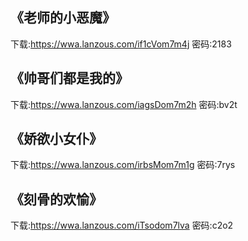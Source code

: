 ## 《老师的小恶魔》
下载:https://wwa.lanzous.com/if1cVom7m4j 密码:2183

## 《帅哥们都是我的》
下载:https://wwa.lanzous.com/iagsDom7m2h 密码:bv2t

## 《娇欲小女仆》
下载:https://wwa.lanzous.com/irbsMom7m1g 密码:7rys

## 《刻骨的欢愉》
下载:https://wwa.lanzous.com/iTsodom7lva 密码:c2o2

